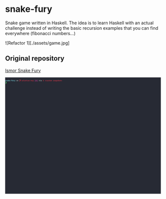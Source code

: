 # snake-fury

Snake game written in Haskell. The idea is to learn Haskell with an actual challenge instead of writing the basic 
recursion examples that you can find everywhere (fibonacci numbers...)

![Refactor 1][./assets/game.jpg]

## Original repository
[Ismor Snake Fury](https://github.com/lsmor/snake-fury)

![example of running](./assets/snake-mvp.gif)